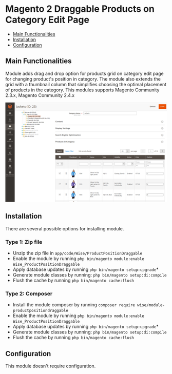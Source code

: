 # Magento 2 Draggable Products on Category Edit Page 

 - [Main Functionalities](#markdown-header-main-functionalities)
 - [Installation](#markdown-header-installation)
 - [Configuration](#markdown-header-configuration)

## Main Functionalities

Module adds drag and drop option for products grid on category edit page for changing product's position in category. The module also extends the grid with a thumbnail column that simplifies choosing the optimal placement of products in the category. This modules supports Magento Community 2.3.x, Magento Community 2.4.x

<p align="center">
    <img alt="Category products grid with thumbnails and drag & drop position changing" src="doc/static/category_edit_page.png" />
</p>

## Installation

There are several possible options for installing module. 
### Type 1: Zip file

 - Unzip the zip file in `app/code/Wise/ProductPositionDraggable`
 - Enable the module by running `php bin/magento module:enable Wise_ProductPositionDraggable`
 - Apply database updates by running `php bin/magento setup:upgrade`\*
 - Generate module classes by running: `php bin/magento setup:di:compile`
 - Flush the cache by running `php bin/magento cache:flush`

### Type 2: Composer

 - Install the module composer by running `composer require wise/module-productpositiondraggable`
 - Enable the module by running `php bin/magento module:enable Wise_ProductPositionDraggable`
 - Apply database updates by running `php bin/magento setup:upgrade`\*
 - Generate module classes by running: `php bin/magento setup:di:compile`
 - Flush the cache by running `php bin/magento cache:flush`


## Configuration

This module doesn't require configuration. 

